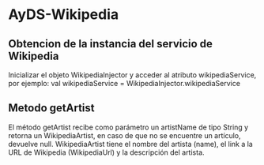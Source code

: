 # AyDS-Wikipedia
## Obtencion de la instancia del servicio de Wikipedia
Inicializar el objeto WikipediaInjector y acceder al atributo wikipediaService, por ejemplo:
val wikipediaService = WikipediaInjector.wikipediaService
  
## Metodo getArtist
El método getArtist recibe como parámetro un artistName de tipo String
y retorna un WikipediaArtist, en caso de que no se encuentre un artículo, devuelve null.
WikipediaArtist tiene el nombre del artista (name), el link a la URL de Wikipedia (WikipediaUrl)
y la descripción del artista.


